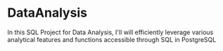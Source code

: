 # DataAnalysis
In this SQL Project for Data Analysis, I'll will efficiently leverage various analytical features and functions accessible through SQL in PostgreSQL
